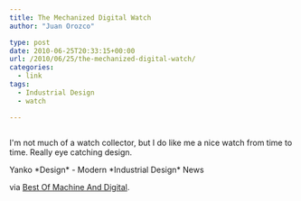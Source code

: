 ```yaml
---
title: The Mechanized Digital Watch
author: "Juan Orozco" 

type: post
date: 2010-06-25T20:33:15+00:00
url: /2010/06/25/the-mechanized-digital-watch/
categories:
  - link
tags:
  - Industrial Design
  - watch

---
```

<p style="text-align:center;">
  <a href="http://www.yankodesign.com/2010/06/25/best-of-machine-and-digital/"><img src='https://i1.wp.com/iam.juano.info/files/2010/06/mechanized_digital3.jpg?w=580' alt='' data-recalc-dims="1" /></a>
</p>

I'm not much of a watch collector, but I do like me a nice watch from time to time. Really eye catching design.

Yanko \*Design\* - Modern \*Industrial Design\* News

via [Best Of Machine And Digital][1].

 [1]: http://www.yankodesign.com/2010/06/25/best-of-machine-and-digital/
